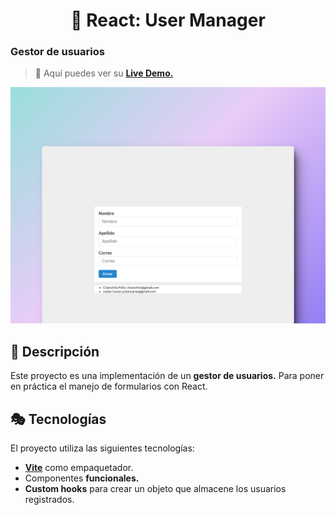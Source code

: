 <div align='center'>

# 🧾 React: User Manager

</div>

### Gestor de usuarios

> 🧩 Aquí puedes ver su [**Live Demo.**](https://gestor-de-usuarios-abraham.netlify.app/)

![vista-previa](./public/preview/01-page-preview.png)

## 🚀 Descripción

Este proyecto es una implementación de un **gestor de usuarios.** Para poner en práctica el manejo de formularios con React.

## 🎭 Tecnologías

El proyecto utiliza las siguientes tecnologías:

- [**Vite**](https://vitejs.dev/) como empaquetador.
- Componentes **funcionales.**
- **Custom hooks** para crear un objeto que almacene los usuarios registrados.
